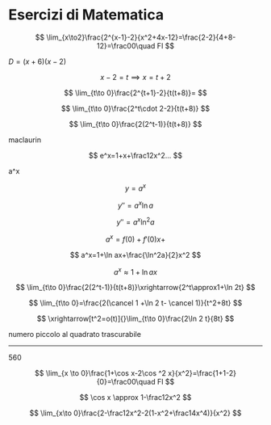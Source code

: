 # Esercizi di Matematica

$$
\lim_{x\to2}\frac{2^{x-1}-2}{x^2+4x-12}=\frac{2-2}{4+8-12}=\frac00\quad FI
$$

$D=(x+6)(x-2)$

$$
x-2=t\implies x=t+2
$$


$$
\lim_{t\to 0}\frac{2^{t+1}-2}{t(t+8)}=
$$

$$
\lim_{t\to 0}\frac{2^t\cdot 2-2}{t(t+8)}
$$

$$
\lim_{t\to 0}\frac{2(2^t-1)}{t(t+8)}
$$

maclaurin


$$
e^x=1+x+\frac12x^2...
$$


a^x


$$
y=a^x
$$


$$
y''=a^x\ln a
$$

$$
y''=a^x\ln^2a
$$


$$
a^x=f(0)+f'(0)x+
$$


$$
a^x=1+\ln ax+\frac{\ln^2a}{2}x^2
$$

$$
a^x\approx1+\ln ax
$$



$$
\lim_{t\to 0}\frac{2(2^t-1)}{t(t+8)}\xrightarrow{2^t\approx1+\ln 2t}
$$

$$
\lim_{t\to 0}=\frac{2(\cancel 1 +\ln 2 t- \cancel 1)}{t^2+8t}
$$


$$
\xrightarrow[t^2=o(t)]{}\lim_{t\to 0}\frac{2\ln 2 t}{8t}
$$


numero piccolo al quadrato trascurabile



-----
560

$$
\lim_{x \to 0}\frac{1+\cos x-2\cos ^2 x}{x^2}=\frac{1+1-2}{0}=\frac00\quad FI
$$

$$
\cos x \approx 1-\frac12x^2
$$

$$
\lim_{x\to 0}\frac{2-\frac12x^2-2(1-x^2+\frac14x^4)}{x^2}
$$
<!--stackedit_data:
eyJoaXN0b3J5IjpbOTc0NDA2MDk4LC03NzExNzkzNjVdfQ==
-->